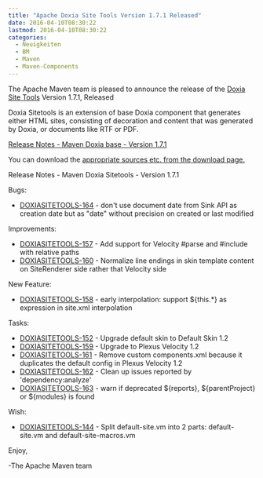 ```yaml
---
title: "Apache Doxia Site Tools Version 1.7.1 Released"
date: 2016-04-10T08:30:22
lastmod: 2016-04-10T08:30:22
categories:
  - Neuigkeiten
  - BM
  - Maven
  - Maven-Components
---
```

The Apache Maven team is pleased to announce the release of the 
[Doxia Site Tools](https://maven.apache.org/doxia/doxia-sitetools/) Version 1.7.1, 
Released

Doxia Sitetools is an extension of base Doxia component that generates either 
HTML sites, consisting of decoration and content that was generated by Doxia, 
or documents like RTF or PDF.

<!-- more -->

[Release Notes - Maven Doxia base - Version 1.7.1](https://issues.apache.org/jira/secure/ReleaseNote.jspa?projectId=12317320&version=12334868&styleName=Text)
 
You can download the [appropriate sources etc. from the download page.][download]


Release Notes - Maven Doxia Sitetools - Version 1.7.1

Bugs:

 * [DOXIASITETOOLS-164](https://issues.apache.org/jira/browse/DOXIASITETOOLS-164) -  don't use document date from Sink API as creation date but as "date" without precision on created or last modified

Improvements:

 * [DOXIASITETOOLS-157](https://issues.apache.org/jira/browse/DOXIASITETOOLS-157) -  Add support for Velocity #parse and #include with relative paths
 * [DOXIASITETOOLS-160](https://issues.apache.org/jira/browse/DOXIASITETOOLS-160) -  Normalize line endings in skin template content on SiteRenderer side rather that Velocity side

New Feature:

 * [DOXIASITETOOLS-158](https://issues.apache.org/jira/browse/DOXIASITETOOLS-158) -  early interpolation: support ${this.*} as expression in site.xml interpolation

Tasks:

 * [DOXIASITETOOLS-152](https://issues.apache.org/jira/browse/DOXIASITETOOLS-152) -  Upgrade default skin to Default Skin 1.2
 * [DOXIASITETOOLS-159](https://issues.apache.org/jira/browse/DOXIASITETOOLS-159) -  Upgrade to Plexus Velocity 1.2
 * [DOXIASITETOOLS-161](https://issues.apache.org/jira/browse/DOXIASITETOOLS-161) -  Remove custom components.xml because it duplicates the default config in Plexus Velocity 1.2
 * [DOXIASITETOOLS-162](https://issues.apache.org/jira/browse/DOXIASITETOOLS-162) -  Clean up issues reported by 'dependency:analyze'
 * [DOXIASITETOOLS-163](https://issues.apache.org/jira/browse/DOXIASITETOOLS-163) -  warn if deprecated ${reports}, ${parentProject} or ${modules} is found

Wish:

 * [DOXIASITETOOLS-144](https://issues.apache.org/jira/browse/DOXIASITETOOLS-144) -  Split default-site.vm into 2 parts: default- site.vm and default-site-macros.vm

Enjoy,

-The Apache Maven team

[download]: https://maven.apache.org/doxia/doxia-sitetools/download.cgi
 
